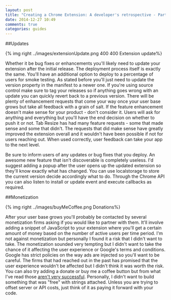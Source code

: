 ```yaml
---
layout: post
title: "Creating a Chrome Extension: A developer's retrospective - Part 5 (Maintenance and Beyond)"
date: 2014-12-27 10:49
comments: true
categories: guides
---
```


##Updates

{% img right ../images/extensionUpdate.png 400 400 Extension update%}

Whether it be bug fixes or enhancements you'll likely need to update your extension after the initial release. The deployment process itself is exactly the same. You'll have an additional option to deploy to a percentage of users for smoke testing. As stated before you'll just need to update the version property in the manifest to a newer one. If you're using source control make sure to tag your releases so if anything goes wrong with an update you can quickly revert back to a previous version. There will be plenty of enhancement requests that come your way once your user base grows but take all feedback with a grain of salt. If the feature enhancement doesn't make sense for your product - don't consider it. Users will ask for anything and everything but you'll have the end decision on whether to push it or not. Tab Resize has had many feature requests - some that made sense and some that didn't. The requests that did make sense have greatly improved the extension overall and it wouldn't have been possible if not for users reaching out. When used correctly, user feedback can take your app to the next level.

Be sure to inform users of any updates or bug fixes that you deploy. An awesome new feature that isn't discoverable is completely useless. I'd suggest adding a popup after the user opens up the updated extension so they'll know exactly what has changed. You can use localstorage to store the current version decide accordingly what to do. Through the Chrome API you can also listen to install or update event and execute callbacks as required.


##Monetization

{% img right ../images/buyMeCoffee.png Donations%}

After your user base grows you'll probably be contacted by several monetization firms asking if you would like to partner with them. It'll involve adding a snippet of JavaScript to your extension where you'll get a certain amount of money based on the number of active users per time period. I'm not against monetization but personally I found it a risk that I didn't want to take. The monetization sounded very tempting but I didn't want to take the chance of it affecting the user experience or Google's terms and conditions. Google has strict policies on the way ads are injected so you'll want to be careful. The firms that had reached out in the past has promised that the user experience wouldn't be affected but I didn't think it was worth the risk. You can also try adding a donate or buy me a coffee button but from what I've read those [aren't very successful][1]. Personally, I didn't want to build something that was "free" with strings attached. Unless you are trying to offset server or API costs, just think of it as paying it forward with your code.

[1]: http://bloggerabroad.com/donate-button-blog "Why a Donate Button Will Hurt Your Blog"